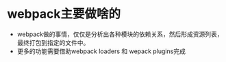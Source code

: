 # webpack主要做啥的

- webpack做的事情，仅仅是分析出各种模块的依赖关系，然后形成资源列表，最终打包到指定的文件中。
- 更多的功能需要借助webpack loaders 和 wepack plugins完成